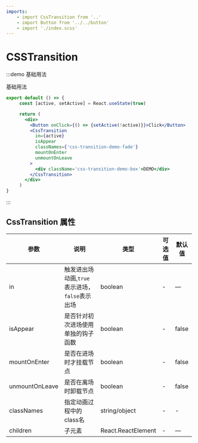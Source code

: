 ```yaml
---
imports:
    - import CssTransition from '..'
    - import Button from '../../button'
    - import './index.scss'
---
```


# CSSTransition

:::demo 基础用法

基础用法

```jsx
export default () => {
     const [active, setActive] = React.useState(true)

     return (
       <div>
         <Button onClick={() => {setActive(!active)}}>Click</Button>
         <CssTransition
           in={active}
           isAppear
           classNames={'css-transition-demo-fade'}
           mountOnEnter
           unmountOnLeave
         >
           <div className='css-transition-demo-box'>DEMO</div>
         </CssTransition>
       </div>
     )
}

```

:::

## CssTransition 属性

| 参数   | 说明                                       | 类型            | 可选值 | 默认值 |
| ------ | ------------------------------------------ | --------------- | ------ | ------ |
| in   | 触发进出场动画,`true`表示进场，`false`表示出场 | boolean | -   | —      |
| isAppear | 是否针对初次进场使用单独的钩子函数            | boolean  | -  | false      |
| mountOnEnter | 是否在进场时才挂载节点            | boolean  | -  | false      |
| unmountOnLeave | 是否在离场时卸载节点            | boolean  | -  | false      |
| classNames | 指定动画过程中的class名            | string/object  | -  | -|
| children   | 子元素            | React.ReactElement | -   | —      |
